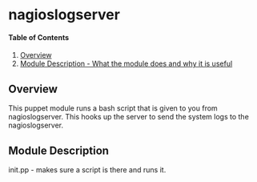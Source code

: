 # nagioslogserver

#### Table of Contents

1. [Overview](#overview)
2. [Module Description - What the module does and why it is useful](#module-description)

## Overview

This puppet module runs a bash script that is given to you from nagioslogserver. This hooks up the server to send the system logs to the nagioslogserver.

## Module Description

init.pp - makes sure a script is there and runs it.
